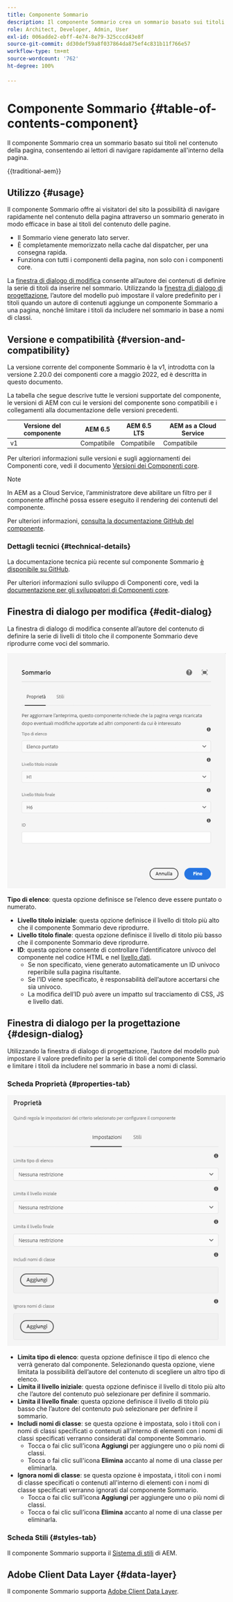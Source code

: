 ```yaml
---
title: Componente Sommario
description: Il componente Sommario crea un sommario basato sui titoli nel contenuto della pagina, consentendo ai lettori di navigare rapidamente all'interno della pagina.
role: Architect, Developer, Admin, User
exl-id: 006adde2-ebff-4e74-8e79-325cccd43e8f
source-git-commit: dd30def59a8f037864da875ef4c831b11f766e57
workflow-type: tm+mt
source-wordcount: '762'
ht-degree: 100%

---
```



# Componente Sommario {#table-of-contents-component}

Il componente Sommario crea un sommario basato sui titoli nel contenuto della pagina, consentendo ai lettori di navigare rapidamente all&#39;interno della pagina.

{{traditional-aem}}

## Utilizzo {#usage}

Il componente Sommario offre ai visitatori del sito la possibilità di navigare rapidamente nel contenuto della pagina attraverso un sommario generato in modo efficace in base ai titoli del contenuto delle pagine.

* Il Sommario viene generato lato server.
* È completamente memorizzato nella cache dal dispatcher, per una consegna rapida.
* Funziona con tutti i componenti della pagina, non solo con i componenti core.

La [finestra di dialogo di modifica](#edit-dialog) consente all’autore dei contenuti di definire la serie di titoli da inserire nel sommario. Utilizzando la [finestra di dialogo di progettazione](#design-dialog), l’autore del modello può impostare il valore predefinito per i titoli quando un autore di contenuti aggiunge un componente Sommario a una pagina, nonché limitare i titoli da includere nel sommario in base a nomi di classi.

## Versione e compatibilità {#version-and-compatibility}

La versione corrente del componente Sommario è la v1, introdotta con la versione 2.20.0 dei componenti core a maggio 2022, ed è descritta in questo documento.

La tabella che segue descrive tutte le versioni supportate del componente, le versioni di AEM con cui le versioni del componente sono compatibili e i collegamenti alla documentazione delle versioni precedenti.

| Versione del componente | AEM 6.5 | AEM 6.5 LTS | AEM as a Cloud Service |
|---|---|---|---|
| v1 | Compatibile | Compatibile | Compatibile |

Per ulteriori informazioni sulle versioni e sugli aggiornamenti dei Componenti core, vedi il documento [Versioni dei Componenti core](/help/versions.md).

>[!NOTE]
>
>In AEM as a Cloud Service, l’amministratore deve abilitare un filtro per il componente affinché possa essere eseguito il rendering dei contenuti del componente.
>
>Per ulteriori informazioni, [consulta la documentazione GitHub del componente](https://adobe.com/go/aem_cmp_tech_tableofcontents_v1_it).

### Dettagli tecnici {#technical-details}

La documentazione tecnica più recente sul componente Sommario [è disponibile su GitHub](https://adobe.com/go/aem_cmp_tech_tableofcontents_v1_it).

Per ulteriori informazioni sullo sviluppo di Componenti core, vedi la [documentazione per gli sviluppatori di Componenti core](/help/developing/overview.md).

## Finestra di dialogo per modifica {#edit-dialog}

La finestra di dialogo di modifica consente all’autore del contenuto di definire la serie di livelli di titolo che il componente Sommario deve riprodurre come voci del sommario.

![Finestra di dialogo di modifica del componente Sommario](/help/assets/tableofcontents-edit.png)

**Tipo di elenco**: questa opzione definisce se l’elenco deve essere puntato o numerato.
* **Livello titolo iniziale**: questa opzione definisce il livello di titolo più alto che il componente Sommario deve riprodurre.
* **Livello titolo finale**: questa opzione definisce il livello di titolo più basso che il componente Sommario deve riprodurre.
* **ID**: questa opzione consente di controllare l’identificatore univoco del componente nel codice HTML e nel [livello dati](/help/developing/data-layer/overview.md).
   * Se non specificato, viene generato automaticamente un ID univoco reperibile sulla pagina risultante.
   * Se l’ID viene specificato, è responsabilità dell’autore accertarsi che sia univoco.
   * La modifica dell’ID può avere un impatto sul tracciamento di CSS, JS e livello dati.

## Finestra di dialogo per la progettazione {#design-dialog}

Utilizzando la finestra di dialogo di progettazione, l’autore del modello può impostare il valore predefinito per la serie di titoli del componente Sommario e limitare i titoli da includere nel sommario in base a nomi di classi.

### Scheda Proprietà {#properties-tab}

![Finestra di dialogo per progettazione del componente Ricerca rapida](/help/assets/tableofcontents-design.png)

* **Limita tipo di elenco**: questa opzione definisce il tipo di elenco che verrà generato dal componente. Selezionando questa opzione, viene limitata la possibilità dell’autore del contenuto di scegliere un altro tipo di elenco.
* **Limita il livello iniziale**: questa opzione definisce il livello di titolo più alto che l’autore del contenuto può selezionare per definire il sommario.
* **Limita il livello finale**: questa opzione definisce il livello di titolo più basso che l’autore del contenuto può selezionare per definire il sommario.
* **Includi nomi di classe**: se questa opzione è impostata, solo i titoli con i nomi di classi specificati o contenuti all&#39;interno di elementi con i nomi di classi specificati verranno considerati dal componente Sommario.
   * Tocca o fai clic sull’icona **Aggiungi** per aggiungere uno o più nomi di classi.
   * Tocca o fai clic sull&#39;icona **Elimina** accanto al nome di una classe per eliminarla.
* **Ignora nomi di classe**: se questa opzione è impostata, i titoli con i nomi di classe specificati o contenuti all&#39;interno di elementi con i nomi di classe specificati verranno ignorati dal componente Sommario.
   * Tocca o fai clic sull’icona **Aggiungi** per aggiungere uno o più nomi di classi.
   * Tocca o fai clic sull’icona **Elimina** accanto al nome di una classe per eliminarla.

### Scheda Stili {#styles-tab}

Il componente Sommario supporta il [Sistema di stili](/help/get-started/authoring.md#component-styling) di AEM.

## Adobe Client Data Layer {#data-layer}

Il componente Sommario supporta [Adobe Client Data Layer](/help/developing/data-layer/overview.md).
